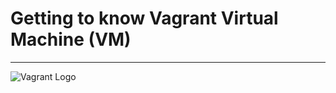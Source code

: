 # Getting to know Vagrant Virtual Machine (VM)
---
<img src="https://iconscout.com/icon/vagrant-5" alt="Vagrant Logo"/>
